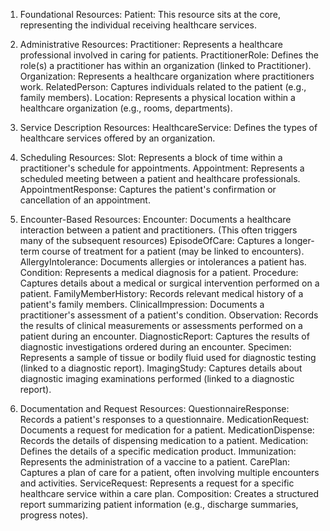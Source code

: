 
1. Foundational Resources:
Patient: This resource sits at the core, representing the individual receiving healthcare services.

2. Administrative Resources:
Practitioner: Represents a healthcare professional involved in caring for patients.
PractitionerRole: Defines the role(s) a practitioner has within an organization (linked to Practitioner).
Organization: Represents a healthcare organization where practitioners work.
RelatedPerson: Captures individuals related to the patient (e.g., family members).
Location: Represents a physical location within a healthcare organization (e.g., rooms, departments).

3. Service Description Resources:
HealthcareService: Defines the types of healthcare services offered by an organization.

4. Scheduling Resources:
Slot: Represents a block of time within a practitioner's schedule for appointments.
Appointment: Represents a scheduled meeting between a patient and healthcare professionals.
AppointmentResponse: Captures the patient's confirmation or cancellation of an appointment.

5. Encounter-Based Resources:
Encounter: Documents a healthcare interaction between a patient and practitioners. (This often triggers many of the subsequent resources)
EpisodeOfCare: Captures a longer-term course of treatment for a patient (may be linked to encounters).
AllergyIntolerance: Documents allergies or intolerances a patient has.
Condition: Represents a medical diagnosis for a patient.
Procedure: Captures details about a medical or surgical intervention performed on a patient.
FamilyMemberHistory: Records relevant medical history of a patient's family members.
ClinicalImpression: Documents a practitioner's assessment of a patient's condition.
Observation: Records the results of clinical measurements or assessments performed on a patient during an encounter.
DiagnosticReport: Captures the results of diagnostic investigations ordered during an encounter.
Specimen: Represents a sample of tissue or bodily fluid used for diagnostic testing (linked to a diagnostic report).
ImagingStudy: Captures details about diagnostic imaging examinations performed (linked to a diagnostic report).

6. Documentation and Request Resources:
QuestionnaireResponse: Records a patient's responses to a questionnaire.
MedicationRequest: Documents a request for medication for a patient.
MedicationDispense: Records the details of dispensing medication to a patient.
Medication: Defines the details of a specific medication product.
Immunization: Represents the administration of a vaccine to a patient.
CarePlan: Captures a plan of care for a patient, often involving multiple encounters and activities.
ServiceRequest: Represents a request for a specific healthcare service within a care plan.
Composition: Creates a structured report summarizing patient information (e.g., discharge summaries, progress notes).